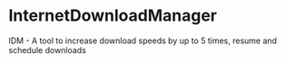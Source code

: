 # InternetDownloadManager
IDM - A tool to increase download speeds by up to 5 times, resume and schedule downloads
